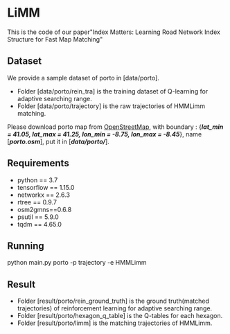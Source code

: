 # LiMM
This is the code of our paper"Index Matters: Learning Road Network Index Structure for Fast Map Matching"

## Dataset
We provide a sample dataset of porto in \[data/porto]. 
- Folder \[data/porto/rein_tra] is the training dataset of Q-learning for adaptive searching range. 
- Folder \[data/porto/trajectory] is the raw trajectories of HMMLimm matching. 

Please download porto map from <a href="https://www.openstreetmap.org" target="_blank">OpenStreetMap</a>, with boundary : {***lat_min = 41.05, lat_max = 41.25, lon_min = -8.75, lon_max = -8.45***}, name \[***porto.osm***],  put it in \[***data/porto/***].

## Requirements
- python == 3.7
- tensorflow == 1.15.0
- networkx == 2.6.3
- rtree == 0.9.7
- osm2gmns==0.6.8
- psutil == 5.9.0
- tqdm == 4.65.0

## Running
python main.py porto -p trajectory -e HMMLimm

## Result
- Folder \[result/porto/rein_ground_truth] is the ground truth(matched trajectories) of reinforcement learning for adaptive searching range. 
- Folder \[result/porto/hexagon_q_table] is the Q-tables for each hexagon.
- Folder \[result/porto/limm] is the matching trajectories of HMMLimm.
